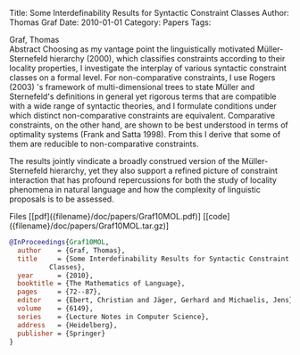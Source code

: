Title: Some Interdefinability Results for Syntactic Constraint Classes
Author: Thomas Graf
Date: 2010-01-01
Category: Papers
Tags: 

<div markdown class="authors">
Graf, Thomas
</div>

<div markdown class="abstract">
<span id="abstract-title">Abstract</span>
Choosing as my vantage point the linguistically motivated Müller-Sternefeld hierarchy (2000), which classifies constraints according to their locality properties, I investigate the interplay of various syntactic constraint classes on a formal level. For non-comparative constraints, I use Rogers (2003) 's framework of multi-dimensional trees to state Müller and Sternefeld's definitions in general yet rigorous terms that are compatible with a wide range of syntactic theories, and I formulate conditions under which distinct non-comparative constraints are equivalent. Comparative constraints, on the other hand, are shown to be best understood in terms of optimality systems (Frank and Satta 1998). From this I derive that some of them are reducible to non-comparative constraints.

The results jointly vindicate a broadly construed version of the Müller-Sternefeld hierarchy, yet they also support a refined picture of constraint interaction that has profound repercussions for both the study of locality phenomena in natural language and how the complexity of linguistic proposals is to be assessed.
</div>

<div markdown class="files">
<span id="files-title">Files</span>
[[pdf]({filename}/doc/papers/Graf10MOL.pdf)]
[[code]({filename}/doc/papers/Graf10MOL.tar.gz)]
</div>

~~~bibtex
@InProceedings{Graf10MOL,
  author	= {Graf, Thomas},
  title		= {Some Interdefinability Results for Syntactic Constraint
		  Classes},
  year		= {2010},
  booktitle	= {The Mathematics of Language},
  pages		= {72--87},
  editor	= {Ebert, Christian and Jäger, Gerhard and Michaelis, Jens},
  volume	= {6149},
  series	= {Lecture Notes in Computer Science},
  address	= {Heidelberg},
  publisher	= {Springer}
}
~~~

